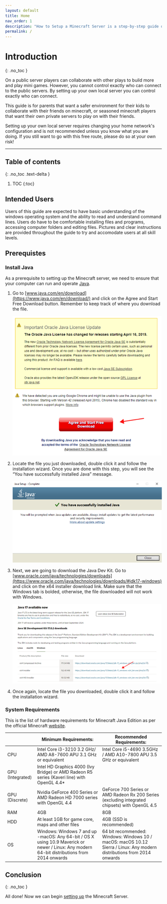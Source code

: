 ```yaml
---
layout: default
title: Home
nav_order: 1
description: "How to Setup a Minecraft Server is a step-by-step guide on how to run and operate a Minecraft Java Edition Server."
permalink: /
---
```


# Introduction
{: .no_toc }

On a public server players can collaborate with other plays to build more and play mini games. However, you cannot control exactly who can connect to the public servers. By setting up your own local server you can control exactly who can connect.

This guide is for parents that want a safer environment for their kids to collaborate with their friends on minecraft, or seasoned minecraft players that want their own private servers to play on with their friends.

Setting up your own local server requires changing your home network's configuration and is not recommended unless you know what you are doing. If you still want to go with this free route, please do so at your own risk!

---

## Table of contents
{: .no_toc .text-delta }

1. TOC
{:toc}

## Intended Users

Users of this guide are expected to have basic understanding of the windows operating system and the ability to read and understand command lines. Users do have to be comfortable installing files and programs, accessing computer folders and editing files. Pictures and clear instructions are provided throughout the guide to try and accomodate users at all skill levels.

## Prerequistes

### Install Java

As a prerequisite to setting up the Minecraft server, we need to ensure that your computer can run and operate [Java](https://www.java.com/en/). 

1. Go to [www.java.com/en/download](https://www.java.com/en/download/) and click on the Agree and Start Free Download button. Remember to keep track of where you download the file.

    ![Download Java](assets/images/index/Pre1.1.PNG)

2. Locate the file you just downloaded, double click it and follow the installation wizard. Once you are done with this step, you will see the “You have successfully installed Java” message.

    ![Succesful Java Install](assets/images/index/Pre1.2.PNG)

3. Next, we are going to download the Java Dev Kit. Go to [www.oracle.com/java/technologies/downloads](https://www.oracle.com/java/technologies/downloads/#jdk17-windows) and click on the x64 installer download link. Make sure that the Windows tab is bolded, otherwise, the file downloaded will not work with Windows.

    ![Download Java Devkit](assets/images/index/Pre1.3.png)

4. Once again, locate the file you downloaded, double click it and follow the installation wizard.

### System Requirements

This is the list of hardware requirements for Minecraft Java Edition as per the official Minecraft [website](https://www.minecraft.net/en-us/store/minecraft-java-edition).

|  | **Minimum Requirements:** | **Recommended Requirements:** |
| ------------ | ------------------ | ---------- |
|CPU|Intel Core i3-3210 3.2 GHz/ AMD A8-7600 APU 3.1 GHz or equivalent|Intel Core i5-4690 3.5GHz / AMD A10-7800 APU 3.5 GHz or equivalent|
|GPU (Integrated)|Intel HD Graphics 4000 (Ivy Bridge) or AMD Radeon R5 series (Kaveri line) with OpenGL 4.4*||
|GPU (Discrete)|Nvidia GeForce 400 Series or AMD Radeon HD 7000 series with OpenGL 4.4|GeForce 700 Series or AMD Radeon Rx 200 Series (excluding integrated chipsets) with OpenGL 4.5|
|RAM|4GB|8GB|
|HDD|At least 1GB for game core, maps and other files|4GB (SSD is recommended)|
|OS|Windows: Windows 7 and up -macOS: Any 64-bit / OS X using 10.9 Maverick or newer / Linux: Any modern 64-bit distributions from 2014 onwards|64 bit recommended: Windows: Windows 10 / macOS: macOS 10.12 Sierra / Linux: Any modern distributions from 2014 onwards|

## Conclusion
{: .no_toc }

All done! Now we can begin [setting up](https://lbeique.github.io/How-To-Setup-a-Minecraft-Server/docs/Server%20Initialization/) the Minecraft Server.
